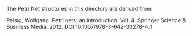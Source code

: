 The Petri Net structures in this directory are derived from

Reisig, Wolfgang. Petri nets: an introduction. Vol. 4. Springer Science & Business Media, 2012.
DOI 10.1007/978-3-642-33278-4_1